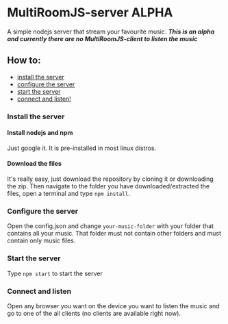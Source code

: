 # MultiRoomJS-server ALPHA
A simple nodejs server that stream your favourite music. ***This is an alpha and currently there are no MultiRoomJS-client to listen the music***
## How to:
- [install the server](#server)
- [configure the server](#config)
- [start the server](#start)
- [connect and listen!](#connect)

### Install the server
<a name="server"></a>
#### Install nodejs and npm
Just google it. It is pre-installed in most linux distros.
#### Download the files
It's really easy, just download the repository by cloning it or downloading the zip.
Then navigate to the folder you have downloaded/extracted the files, open a terminal and type `npm install`.

### Configure the server
<a name="config"></a>
Open the config.json and change `your-music-folder` with your folder that contains all your music.
That folder must not contain other folders and must contain only music files.

### Start the server
<a name="start"></a>
Type `npm start` to start the server

### Connect and listen
<a name="connect">
Open any browser you want on the device you want to listen the music and go to one of the all clients (no clients are available right now).
